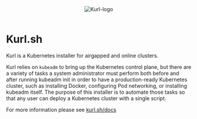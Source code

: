 <div align="center">
  <img alt="Kurl-logo" src="https://kurl.sh/kurl_logo@2x.png" />
</div>
<br/>

Kurl.sh
====================================

Kurl is a Kubernetes installer for airgapped and online clusters.

Kurl relies on `kubeadm` to bring up the Kubernetes control plane, but there are a variety of tasks a system administrator must perform both before and after running kubeadm init in order to have a production-ready Kubernetes cluster, such as installing Docker, configuring Pod networking, or installing kubeadm itself.
The purpose of this installer is to automate those tasks so that any user can deploy a Kubernetes cluster with a single script.

For more information please see [kurl.sh/docs](https://kurl.sh/docs)
